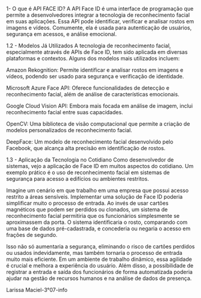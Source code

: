 1- O que é API FACE ID?
A API Face ID é uma interface de programação que permite a desenvolvedores integrar a tecnologia de reconhecimento facial em suas aplicações. Essa API pode identificar, verificar e analisar rostos em imagens e vídeos. Comumente, ela é usada para autenticação de usuários, segurança em acessos, e análise emocional.

1.2 - Modelos Já Utilizados
A tecnologia de reconhecimento facial, especialmente através de APIs de Face ID, tem sido aplicada em diversas plataformas e contextos. Alguns dos modelos mais utilizados incluem:

Amazon Rekognition: Permite identificar e analisar rostos em imagens e vídeos, podendo ser usado para segurança e verificação de identidade.

Microsoft Azure Face API: Oferece funcionalidades de detecção e reconhecimento facial, além de análise de características emocionais.

Google Cloud Vision API: Embora mais focada em análise de imagem, inclui reconhecimento facial entre suas capacidades.

OpenCV: Uma biblioteca de visão computacional que permite a criação de modelos personalizados de reconhecimento facial.

DeepFace: Um modelo de reconhecimento facial desenvolvido pelo Facebook, que alcança alta precisão em identificação de rostos.

1.3 - Aplicação da Tecnologia no Cotidiano
Como desenvolvedor de sistemas, vejo a aplicação de Face ID em muitos aspectos do cotidiano. Um exemplo prático é o uso de reconhecimento facial em sistemas de segurança para acesso a edifícios ou ambientes restritos.

Imagine um cenário em que trabalho em uma empresa que possui acesso restrito a áreas sensíveis. Implementar uma solução de Face ID poderia simplificar muito o processo de entrada. Ao invés de usar cartões magnéticos que podem ser perdidos ou clonados, um sistema de reconhecimento facial permitiria que os funcionários simplesmente se aproximassem da porta. O sistema identificaria o rosto, comparando com uma base de dados pré-cadastrada, e concederia ou negaria o acesso em frações de segundo.

Isso não só aumentaria a segurança, eliminando o risco de cartões perdidos ou usados indevidamente, mas também tornaria o processo de entrada muito mais eficiente. Em um ambiente de trabalho dinâmico, essa agilidade é crucial e melhora a experiência do usuário. Além disso, a possibilidade de registrar a entrada e saída dos funcionários de forma automatizada poderia ajudar na gestão de recursos humanos e na análise de dados de presença.

Larissa Maciel-3°07-info